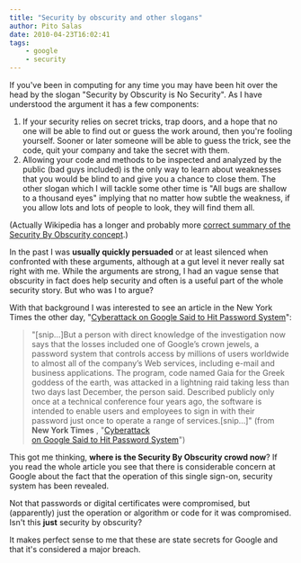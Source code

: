 ```yaml
---
title: "Security by obscurity and other slogans"
author: Pito Salas
date: 2010-04-23T16:02:41
tags:
    - google
    - security
---
```




If you've been in computing for any time you may have been hit over the head
by the slogan "Security by Obscurity is No Security". As I have understood the
argument it has a few components:

  1. If your security relies on secret tricks, trap doors, and a hope that no one will be able to find out or guess the work around, then you're fooling yourself. Sooner or later someone will be able to guess the trick, see the code, quit your company and take the secret with them.
  2. Allowing your code and methods to be inspected and analyzed by the public (bad guys included) is the only way to learn about weaknesses that you would be blind to and give you a chance to close them. The other slogan which I will tackle some other time is "All bugs are shallow to a thousand eyes" implying that no matter how subtle the weakness, if you allow lots and lots of people to look, they will find them all.

(Actually Wikipedia has a longer and probably more [correct summary of the
Security By Obscurity
concept](<http://en.wikipedia.org/wiki/Security_through_obscurity>).)

In the past I was **usually quickly persuaded** or at least silenced when
confronted with these arguments, although at a gut level it never really sat
right with me. While the arguments are strong, I had an vague sense that
obscurity in fact does help security and often is a useful part of the whole
security story. But who was I to argue?

With that background I was interested to see an article in the New York Times
the other day, "[Cyberattack on Google Said to Hit Password
System](<http://www.nytimes.com/2010/04/20/technology/20google.html>)":

> "[snip…]But a person with direct knowledge of the investigation now says
> that the losses included one of Google’s crown jewels, a password system
> that controls access by millions of users worldwide to almost all of the
> company’s Web services, including e-mail and business applications. The
> program, code named Gaia for the Greek goddess of the earth, was attacked in
> a lightning raid taking less than two days last December, the person said.
> Described publicly only once at a technical conference four years ago, the
> software is intended to enable users and employees to sign in with their
> password just once to operate a range of services.[snip…]" (from **New York
> Times** , "[Cyberattack  
>  on Google Said to Hit Password
> System](<http://www.nytimes.com/2010/04/20/technology/20google.html>)")

This got me thinking, **where is the Security By Obscurity crowd now**? If you
read the whole article you see that there is considerable concern at Google
about the fact that the operation of this single sign-on, security system has
been revealed.

Not that passwords or digital certificates were compromised, but (apparently)
just the operation or algorithm or code for it was compromised. Isn't this
**just** security by obscurity?

It makes perfect sense to me that these are state secrets for Google and that
it's considered a major breach.


